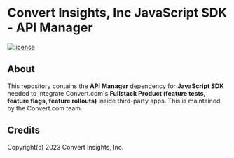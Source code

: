 # Convert Insights, Inc JavaScript SDK - API Manager

[![license](https://img.shields.io/badge/license-Apache--2.0-green)](https://choosealicense.com/licenses/apache-2.0/)

## About

This repository contains the **API Manager** dependency for **JavaScript SDK** needed to integrate Convert.com's **Fullstack Product (feature tests, feature flags, feature rollouts)** inside third-party apps. This is maintained by the Convert.com team.

## Credits

Copyright(c) 2023 Convert Insights, Inc.
